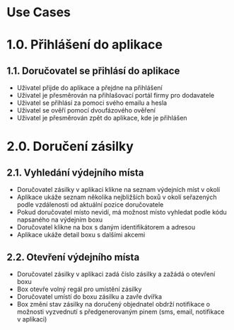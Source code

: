 # Use Cases

# 1.0. Přihlášení do aplikace

## 1.1. Doručovatel se přihlásí do aplikace

- Uživatel přijde do aplikace a přejdne na přihlášení
- Uživatel je přesměrován na přihlašovací portál firmy pro dodavatele
- Uživatel se přihlásí za pomoci svého emailu a hesla
- Uživatel se ověří pomocí dvoufázového ověření
- Uživatel je přesměrován zpět do aplikace, kde je přihlášen

# 2.0. Doručení zásilky

## 2.1. Vyhledání výdejního místa

- Doručovatel zásilky v aplikaci klikne na seznam výdejních míst v okolí
- Aplikace ukáže seznam několika nejbližších boxů v okolí seřazených podle vzdálenosti od aktuální pozice doručovatele
- Pokud doručovatel místo nevidí, má možnost místo vyhledat podle kódu napsaného na výdejním boxu
- Doručovatel klikne na box s daným identifikátorem a adresou
- Aplikace ukáže detail boxu s dalšími akcemi

## 2.2. Otevření výdejního místa

- Doručovatel zásilky v aplikaci zadá číslo zásilky a zažádá o otevření boxu
- Box otevře volný regál pro umístění zásilky
- Doručovatel umístí do boxu zásilku a zavře dvířka
- Box změní stav zásilky na doručený objednatel obdrží notifikace o možnosti vyzvednutí s předgenerovaným pinem (sms, email, notifikace v aplikaci)
